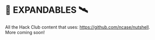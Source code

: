 # 🌟 EXPANDABLES 🛰️

All the Hack Club content that uses: https://github.com/ncase/nutshell. More coming soon!
